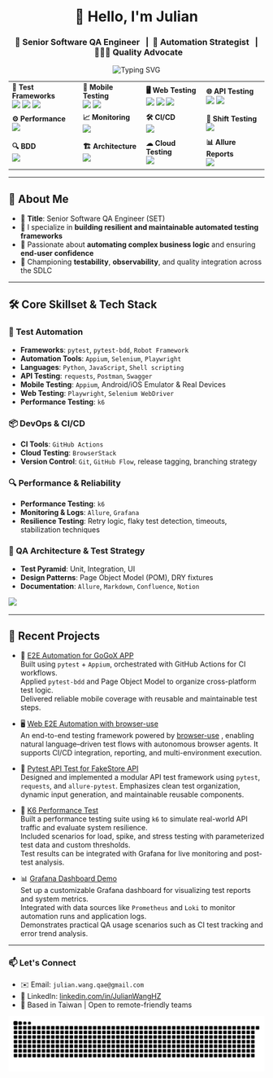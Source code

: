 <h1 align="center">👋 Hello, I'm Julian</h1>
<h3 align="center">
  💼  Senior Software QA Engineer &nbsp;&nbsp;|&nbsp;&nbsp;🤖 Automation Strategist &nbsp;&nbsp;|&nbsp;&nbsp;🧑🏻‍🔬 Quality Advocate
</h3>
<p align="center">
  <img src="https://readme-typing-svg.demolab.com?font=Fira+Code&pause=1000&color=4DB6AC&center=true&vCenter=true&width=600&lines=QA+Engineering+for+Web%2C+Mobile%2C+API;E2E+Automation+with+pytest%2C+Appium%2C+Playwright;Performance+Testing+with+k6+%26+JMeter;CI%2FCD+via+GitHub+Actions+%26+Allure;Test+Design+%7C+BDD%2C+Data%2C+Architecture" alt="Typing SVG" />
</p>



<table align="center">
  <tr>
    <td><strong>🧪 Test Frameworks</strong><br>
      <img height="17" src="https://img.shields.io/badge/pytest-blue?style=flat"/>
      <img height="17" src="https://img.shields.io/badge/pytest--bdd-blue?style=flat"/>
      <img height="17" src="https://img.shields.io/badge/Robot-yellow?style=flat"/>
    </td>
    <td><strong>📱 Mobile Testing</strong><br>
      <img height="17" src="https://img.shields.io/badge/Appium-E34F26?style=flat"/>
      <img height="17" src="https://img.shields.io/badge/BrowserStack-FF6C37?style=flat"/>
    </td>
    <td><strong>🖥 Web Testing</strong><br>
      <img height="17" src="https://img.shields.io/badge/Playwright-2C2E3E?style=flat"/>
      <img height="17" src="https://img.shields.io/badge/Selenium-43B02A?style=flat"/>
      <img height="17" src="https://img.shields.io/badge/Browser--use-000000?style=flat&logo=googlechrome&logoColor=white"/>
    </td>
    <td><strong>🌐 API Testing</strong><br>
      <img height="17" src="https://img.shields.io/badge/Postman-orange?style=flat"/>
      <img height="17" src="https://img.shields.io/badge/requests-red?style=flat"/>
    </td>
  </tr>
  <tr>
    <td><strong>⚙️ Performance</strong><br>
      <img height="17" src="https://img.shields.io/badge/k6-7D64FF?style=flat"/>
    </td>
    <td><strong>📈 Monitoring</strong><br>
      <img height="17" src="https://img.shields.io/badge/Grafana-F46800?style=flat"/>
    </td>
    <td><strong>🛠 CI/CD</strong><br>
      <img height="17" src="https://img.shields.io/badge/GitHub%20Actions-2088FF?style=flat"/>
    </td>
    <td><strong>🧠 Shift Testing</strong><br>
      <img height="17" src="https://img.shields.io/badge/Shift--Left_&_Right-%E2%9C%85-blueviolet?style=flat"/>
    </td>
  </tr>
  <tr>
    <td><strong>🔍 BDD</strong><br>
      <img height="17" src="https://img.shields.io/badge/Cucumber%20%7C%20Gherkin-orange?style=flat"/>
    </td>
    <td><strong>🏗️ Architecture</strong><br>
      <img height="17" src="https://img.shields.io/badge/Scalable_%7C_Modular_%7C_Maintainable-2ecc71?style=flat"/>
    </td>
    <td><strong>☁  Cloud Testing</strong><br>
      <img height="17" src="https://img.shields.io/badge/BrowserStack-e74c3c?style=flat"/>
    </td>
    <td><strong>📊 Allure Reports</strong><br>
      <img height="17" src="https://img.shields.io/badge/Reports_%7C_Visibility_%7C_Integration-3498db?style=flat"/>
    </td>
  </tr>
</table>




---

## 🧠 About Me

- 💼 **Title**: Senior Software QA Engineer (SET)
- 🚀 I specialize in **building resilient and maintainable automated testing frameworks**
- 🧪 Passionate about **automating complex business logic** and ensuring **end-user confidence**
- 🎯 Championing **testability**, **observability**, and quality integration across the SDLC

---

## 🛠️ Core Skillset & Tech Stack

### 🧪 Test Automation

- **Frameworks**: `pytest`, `pytest-bdd`, `Robot Framework`
- **Automation Tools**: `Appium`, `Selenium`, `Playwright`
- **Languages**: `Python`, `JavaScript`, `Shell scripting`
- **API Testing**: `requests`, `Postman`, `Swagger`
- **Mobile Testing**: `Appium`, Android/iOS Emulator & Real Devices
- **Web Testing**: `Playwright`, `Selenium WebDriver`
- **Performance Testing**: `k6`

### 📦 DevOps & CI/CD

- **CI Tools**: `GitHub Actions`
- **Cloud Testing**: `BrowserStack`
- **Version Control**: `Git`, `GitHub Flow`, release tagging, branching strategy

### 🔍 Performance & Reliability

- **Performance Testing**: `k6`
- **Monitoring & Logs**: `Allure`, `Grafana`
- **Resilience Testing**: Retry logic, flaky test detection, timeouts, stabilization techniques

### 📐 QA Architecture & Test Strategy

- **Test Pyramid**: Unit, Integration, UI
- **Design Patterns**: Page Object Model (POM), DRY fixtures
- **Documentation**: `Allure`, `Markdown`, `Confluence`, `Notion`

  

<p align="left"> <a href="https://skillicons.dev"> <img src="https://skillicons.dev/icons?i=python,gherkin,selenium,androidstudio,githubactions,figma,git,js,typescript,postman,docker,grafana,cypress,jenkins,html,css,react,tailwindcss,firebase,vscode,pycharm,stackoverflow,jest,linux,swift" /> </a> </p>

---

## 🧩 Recent Projects

- 📱 [E2E Automation for GoGoX APP ](https://github.com/JulianWangHZ/GoGoX-App-Automation)  
  Built using `pytest` + `Appium`, orchestrated with GitHub Actions for CI workflows.  
  Applied `pytest-bdd` and Page Object Model to organize cross-platform test logic.  
  Delivered reliable mobile coverage with reusable and maintainable test steps.

- 🖥️  [Web E2E Automation with browser-use](https://github.com/JulianWangHZ/Browser-Use-Automation)  
  An end-to-end testing framework powered by [browser-use](https://github.com/browser-use/browser-use) , enabling natural language–driven test flows with autonomous browser agents.
It supports CI/CD integration, reporting, and multi-environment execution. 
    
- 🔌 [Pytest API Test for FakeStore API](https://github.com/JulianWangHZ/Pytest-API-Test-Demo)  
Designed and implemented a modular API test framework using `pytest`, `requests`, and `allure-pytest`.
Emphasizes clean test organization, dynamic input generation, and maintainable reusable components.

- 🚀 [K6 Performance Test](https://github.com/JulianWangHZ/K6-Peformance)  
  Built a performance testing suite using `k6` to simulate real-world API traffic and evaluate system resilience.  
  Included scenarios for load, spike, and stress testing with parameterized test data and custom thresholds.  
  Test results can be integrated with Grafana for live monitoring and post-test analysis.

- 📊 [Grafana Dashboard Demo](https://github.com/JulianWangHZ/Grafana-demo)  
  Set up a customizable Grafana dashboard for visualizing test reports and system metrics.  
  Integrated with data sources like `Prometheus` and `Loki` to monitor automation runs and application logs.  
  Demonstrates practical QA usage scenarios such as CI test tracking and error trend analysis.


---

### 📫 Let's Connect

* ✉️ Email: `julian.wang.qae@gmail.com`
* 🔗 LinkedIn: [linkedin.com/in/JulianWangHZ](http://linkedin.com/in/julian-wang-qae)
* 📍 Based in Taiwan | Open to remote-friendly teams

![Snake animation](https://raw.githubusercontent.com/JulianWangHZ/snk/output/github-contribution-grid-snake.svg)

